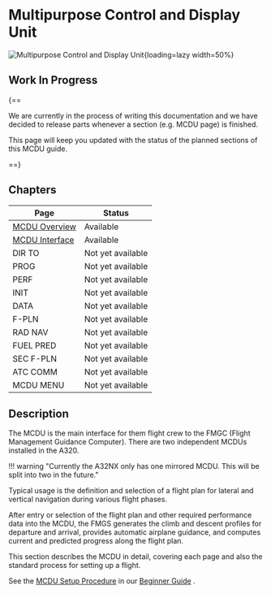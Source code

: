 # Multipurpose Control and Display Unit

![Multipurpose Control and Display Unit](../../assets/a32nx-briefing/mcdu/mcdu-001.png "Multipurpose Control and 
Display Unit"){loading=lazy width=50%}

## Work In Progress

{==

We are currently in the process of writing this documentation and we have decided to release parts whenever a section
(e.g. MCDU page) is finished.  

This page will keep you updated with the status of the planned sections of this MCDU guide.

==}

## Chapters

| Page                           | Status            |
|--------------------------------|-------------------|
| [MCDU Overview](#)             | Available         |
| [MCDU Interface](interface.md) | Available         |
| DIR TO                         | Not yet available |
| PROG                           | Not yet available |
| PERF                           | Not yet available |
| INIT                           | Not yet available |
| DATA                           | Not yet available |  
| F-PLN                          | Not yet available |
| RAD NAV                        | Not yet available |
| FUEL PRED                      | Not yet available |
| SEC F-PLN                      | Not yet available |
| ATC COMM                       | Not yet available |
| MCDU MENU                      | Not yet available |

## Description

The MCDU is the main interface for them flight crew to the FMGC (Flight Management Guidance Computer). There are two 
independent MCDUs installed in the A320.

!!! warning "Currently the A32NX only has one mirrored MCDU. This will be split into two in the future."

Typical usage is the definition and selection of a flight plan for lateral and vertical navigation during various 
flight phases.

After entry or selection of the flight plan and other required performance data into the MCDU, the FMGS generates 
the climb and descent profiles for departure and arrival, provides automatic airplane guidance, and computes current 
and predicted progress along the flight plan.

This section describes the MCDU in detail, covering each page and also the standard process for setting up a flight.

See the [MCDU Setup Procedure](../../beginner-guide/preparing-mcdu.md) in our [Beginner Guide](../../beginner-guide/overview.md) .





